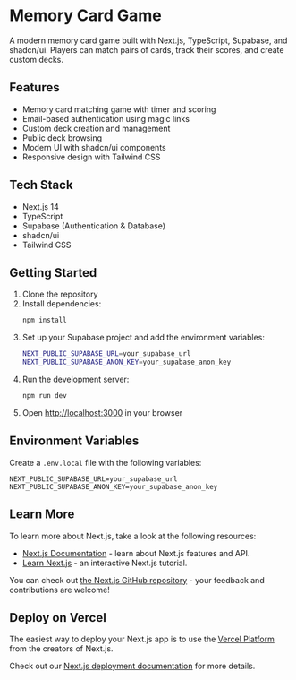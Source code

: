 # Memory Card Game

A modern memory card game built with Next.js, TypeScript, Supabase, and shadcn/ui. Players can match pairs of cards, track their scores, and create custom decks.

## Features

- Memory card matching game with timer and scoring
- Email-based authentication using magic links
- Custom deck creation and management
- Public deck browsing
- Modern UI with shadcn/ui components
- Responsive design with Tailwind CSS

## Tech Stack

- Next.js 14
- TypeScript
- Supabase (Authentication & Database)
- shadcn/ui
- Tailwind CSS

## Getting Started

1. Clone the repository
2. Install dependencies:
   ```bash
   npm install
   ```
3. Set up your Supabase project and add the environment variables:
   ```bash
   NEXT_PUBLIC_SUPABASE_URL=your_supabase_url
   NEXT_PUBLIC_SUPABASE_ANON_KEY=your_supabase_anon_key
   ```
4. Run the development server:
   ```bash
   npm run dev
   ```
5. Open [http://localhost:3000](http://localhost:3000) in your browser

## Environment Variables

Create a `.env.local` file with the following variables:

```env
NEXT_PUBLIC_SUPABASE_URL=your_supabase_url
NEXT_PUBLIC_SUPABASE_ANON_KEY=your_supabase_anon_key
```

## Learn More

To learn more about Next.js, take a look at the following resources:

- [Next.js Documentation](https://nextjs.org/docs) - learn about Next.js features and API.
- [Learn Next.js](https://nextjs.org/learn) - an interactive Next.js tutorial.

You can check out [the Next.js GitHub repository](https://github.com/vercel/next.js) - your feedback and contributions are welcome!

## Deploy on Vercel

The easiest way to deploy your Next.js app is to use the [Vercel Platform](https://vercel.com/new?utm_medium=default-template&filter=next.js&utm_source=create-next-app&utm_campaign=create-next-app-readme) from the creators of Next.js.

Check out our [Next.js deployment documentation](https://nextjs.org/docs/app/building-your-application/deploying) for more details.
